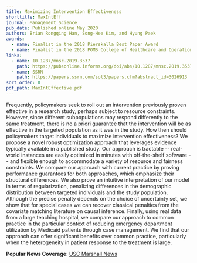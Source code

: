 ```yaml
---
title: Maximizing Intervention Effectiveness
shorttitle: MaxIntEff
journal: Management Science
pub_date: Published online May 2020
authors: Brian Rongqing Han, Song-Hee Kim, and Hyung Paek
awards: 
  - name: Finalist in the 2018 Pierskalla Best Paper Award
  - name: Finalist in the 2018 POMS College of Healthcare and Operations Management (CHOM) Best Paper Competition
links:
  - name: 10.1287/mnsc.2019.3537
    path: https://pubsonline.informs.org/doi/abs/10.1287/mnsc.2019.3537
  - name: SSRN
    path: https://papers.ssrn.com/sol3/papers.cfm?abstract_id=3026913
sort_order: 8
pdf_path: MaxIntEffective.pdf
---
```

Frequently, policymakers seek to roll out an intervention previously proven effective in a research study, perhaps subject to resource constraints.  However, since different subpopulations may respond differently to the same treatment, there is no a priori guarantee that the intervention will be as effective in the targeted population as it was in the study.  How then should policymakers target individuals to maximize intervention effectiveness?  We propose a novel robust optimization approach that leverages evidence typically available in a published study.  Our approach is tractable -- real-world instances are easily optimized in minutes with off-the-shelf software -- and flexible enough to accommodate a variety of resource and fairness constraints.  We compare our approach with current practice by proving performance guarantees for both approaches, which emphasize their structural differences.  We also prove an intuitive interpretation of our model in terms of regularization, penalizing differences in the demographic distribution between targeted individuals and the study population.  Although the precise penalty depends on the choice of uncertainty set, we show that for special cases we can recover classical penalties from the covariate matching literature on causal inference.  Finally, using real data from a large teaching hospital, we compare our approach to common practice in the particular context of reducing emergency department utilization by Medicaid patients through case management.  We find that our approach can offer significant benefits over common practice, particularly when the heterogeneity in patient response to the treatment is large.  

**Popular News Coverage**: [USC Marshall News](https://www.marshall.usc.edu/news/targeting-treatment)

